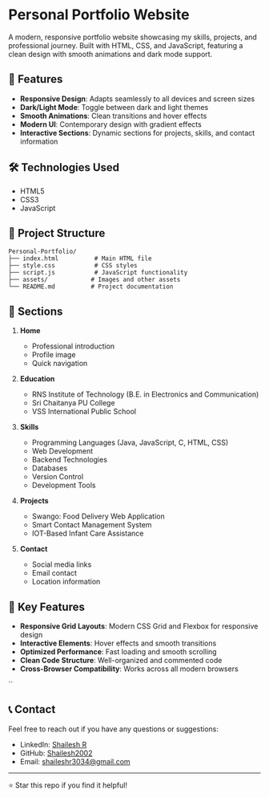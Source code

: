 # Personal Portfolio Website

A modern, responsive portfolio website showcasing my skills, projects, and professional journey. Built with HTML, CSS, and JavaScript, featuring a clean design with smooth animations and dark mode support.

## 🌟 Features

- **Responsive Design**: Adapts seamlessly to all devices and screen sizes
- **Dark/Light Mode**: Toggle between dark and light themes
- **Smooth Animations**: Clean transitions and hover effects
- **Modern UI**: Contemporary design with gradient effects
- **Interactive Sections**: Dynamic sections for projects, skills, and contact information

## 🛠️ Technologies Used

- HTML5
- CSS3
- JavaScript

## 📂 Project Structure

```
Personal-Portfolio/
├── index.html          # Main HTML file
├── style.css           # CSS styles
├── script.js           # JavaScript functionality
├── assets/            # Images and other assets
└── README.md          # Project documentation
```

## 📱 Sections

1. **Home**
   - Professional introduction
   - Profile image
   - Quick navigation

2. **Education**
   - RNS Institute of Technology (B.E. in Electronics and Communication)
   - Sri Chaitanya PU College
   - VSS International Public School

3. **Skills**
   - Programming Languages (Java, JavaScript, C, HTML, CSS)
   - Web Development
   - Backend Technologies
   - Databases
   - Version Control
   - Development Tools

4. **Projects**
   - Swango: Food Delivery Web Application
   - Smart Contact Management System
   - IOT-Based Infant Care Assistance

5. **Contact**
   - Social media links
   - Email contact
   - Location information

## 🚀 Key Features

- **Responsive Grid Layouts**: Modern CSS Grid and Flexbox for responsive design
- **Interactive Elements**: Hover effects and smooth transitions
- **Optimized Performance**: Fast loading and smooth scrolling
- **Clean Code Structure**: Well-organized and commented code
- **Cross-Browser Compatibility**: Works across all modern browsers

``

## 📞 Contact

Feel free to reach out if you have any questions or suggestions:

- LinkedIn: [Shailesh R](https://www.linkedin.com/in/shaileshr-sr0097/)
- GitHub: [Shailesh2002](https://github.com/Shailesh2002)
- Email: shaileshr3034@gmail.com

---

⭐ Star this repo if you find it helpful!
